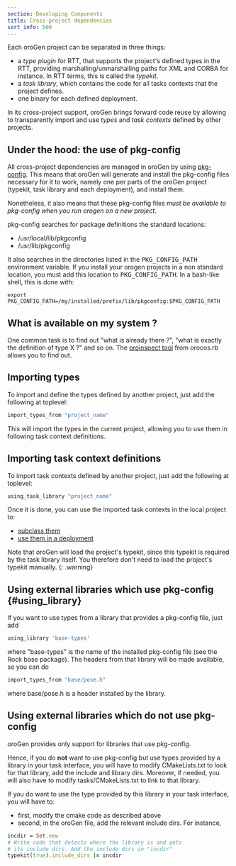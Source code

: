 ```yaml
---
section: Developing Components
title: Cross-project dependencies
sort_info: 500
---
```


Each oroGen project can be separated in three things:

 * a _type plugin_ for RTT, that supports the project's defined types in the
   RTT, providing marshalling/unmarshalling paths for XML and CORBA for
   instance. In RTT terms, this is called the _typekit_.
 * a _task library_, which contains the code for all tasks contexts that the
   project defines.
 * one binary for each defined deployment.

In its cross-project support, oroGen brings forward code reuse by allowing to
transparently import and use _types_ and _task contexts_ defined by other
projects.

Under the hood: the use of pkg-config
-------------------------------------
All cross-project dependencies are managed in oroGen by using
[pkg-config](http://www.freedesktop.org/wiki/Software/pkg-config/). This means that oroGen
will generate and install the pkg-config files necessary for it to work, namely
one per parts of the oroGen project (typekit, task library and each deployment), and
install them.

Nonetheless, it also means that these pkg-config files *must be available to
pkg-config when you run orogen on a new project*.

pkg-config searches for package definitions the standard locations:

* /usr/local/lib/pkgconfig
* /usr/lib/pkgconfig

It also searches in the directories listed in the <tt>PKG_CONFIG_PATH</tt>
environment variable. If you install your orogen projects in a non standard
location, you must add this location to <tt>PKG_CONFIG_PATH</tt>. In a bash-like
shell, this is done with:

~~~ text
export PKG_CONFIG_PATH=/my/installed/prefix/lib/pkgconfig:$PKG_CONFIG_PATH
~~~

What is available on my system ?
--------------------------------
One common task is to find out "what is already there ?", "what is exactly the
definition of type X ?" and so on. The [oroinspect
tool](../runtime/oroinspect.html) from orocos.rb allows you to find out.

Importing types
---------------

To import and define the types defined by another project, just add the
following at toplevel:

~~~ ruby
import_types_from "project_name"
~~~

This will import the types in the current project, allowing you to use them in
following task context definitions.

Importing task context definitions
----------------------------------

To import task contexts defined by another project, just add the following at
toplevel:

~~~ ruby
using_task_library "project_name"
~~~

Once it is done, you can use the imported task contexts in the local project to:

* [subclass them](task_inheritance.html)
* [use them in a deployment](deployment.html)

Note that oroGen will load the project's typekit, since this typekit is required
by the task library itself. You therefore don't need to load the project's
typekit manually.
{: .warning}

Using external libraries which use pkg-config {#using_library}
---------------------------------------------
If you want to use types from a library that provides a pkg-config file, just
add

~~~ ruby
using_library 'base-types'
~~~

where "base-types" is the name of the installed pkg-config file (see the Rock
base package). The headers from that library will be made available, so you can
do

~~~ ruby
import_types_from "base/pose.h"
~~~

where base/pose.h is a header installed by the library.

Using external libraries which do not use pkg-config
----------------------------------------------------
oroGen provides only support for libraries that use pkg-config. 

Hence, if you do **not** want to use pkg-config but use types provided by a library in your task
interface, you will have to modify CMakeLists.txt to look for that library, add
the include and library dirs. Moreover, if needed, you will also have to modify
tasks/CMakeLists.txt to link to that library.

If you do want to use the type provided by this library in your task interface,
you will have to:

 * first, modify the cmake code as described above
 * second, in the oroGen file, add the relevant include dirs. For instance,

~~~ ruby
incdir = Set.new
# Write code that detects where the library is and gets
# its include dirs. Add the include dirs in "incdir"
typekit(true).include_dirs |= incdir
~~~


